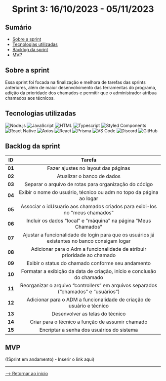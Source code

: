 <h1 align="center">Sprint 3: 16/10/2023 - 05/11/2023</h1>

## Sumário

- [Sobre a sprint](#Sobre-a-sprint)
- [Tecnologias utilizadas](#Tecnologias-utilizadas)
- [Backlog da sprint](#Backlog-da-sprint)
- [MVP](#MVP)


## Sobre a sprint

Essa sprint foi focada na finalização e melhora de tarefas das sprints anteriores, além de maior desenvolvimento das ferramentas do programa, adição da prioridade dos chamados e permitir que o administrador atribua chamados aos técnicos.

## Tecnologias utilizadas

<span id="tecnologias">
<img src="https://img.shields.io/badge/Node.Js-CED4DA?style=opensans&logo=nodedotjs&logoColor=white&color=blue" alt="Node.js" />
<img src="https://img.shields.io/badge/JavaScript-black?style=opensans&logo=javascript&logoColor=white&color=blue" alt="JavaScript" />
<img src="https://img.shields.io/badge/%3C%2F%3E_HTML%20-%20black?style=opensans&logo=html&logoColor=white&color=blue" alt ="HTML" />
<img src="https://img.shields.io/badge/TypeScript-CED4DA?style=opensans&logo=typescript&logoColor=white&color=blue" alt="Typescript" />
<img src="https://img.shields.io/badge/Styled_Components-CED4DA?opensans&logo=styled-components&logoColor=white&color=blue" alt="Styled Components" /> 
<img src="https://img.shields.io/badge/React_Native-CED4DA?opensans&logo=react&logoColor=white&color=blue" alt="React Native" /> 
<img src="https://img.shields.io/badge/Axios-CED4DA?opensans&logo=axios&logoColor=white&color=blue" alt="Axios" /> 
<img src="https://img.shields.io/badge/React-CED4DA?opensans&logo=react&logoColor=white&color=blue" alt="React" /> 
<img src="https://img.shields.io/badge/Prisma-CED4DA?opensans&logo=prisma&logoColor=white&color=blue" alt="Prisma" /> 
<img src="https://img.shields.io/badge/VS_Code-CED4DA?opensans&logo=visual%20studio%20code&logoColor=white&color=blue" alt="VS Code" />
<img src="https://img.shields.io/badge/Discord-CED4DA?opensans&logo=discord&logoColor=white&color=blue" alt="Discord" /> 
<img src="https://img.shields.io/badge/GitHub-CED4DA?opensans&logo=github&logoColor=whitek&color=blue" alt="GitHub" /> 


## Backlog da sprint

 ID | Tarefa |
|:--------------:  | :----------:|
| **01** | Fazer ajustes no layout das páginas |
| **02** | Atualizar o banco de dados |   
| **03** | Separar o arquivo de rotas para organização do código |  
| **04** | Exibir o nome do usuário, técnico ou adm no topo da página ao logar | 
| **05** | Associar o idUsuario aos chamados criados para exibi-los no "meus chamados" | 
| **06** | Incluir os dados "local" e "máquina" na página "Meus Chamados" |
| **07** | Ajustar a funcionalidade de login para que os usuários já existentes no banco consigam logar | 
| **08** | Adicionar para o Adm a funcionalidade de atribuir prioridade ao chamado |
| **09** | Exibir o status do chamado conforme seu andamento |
| **10** | Formatar a exibição da data de criação, início e conclusão do chamado |
| **11** | Reorganizar o arquivo “controllers” em arquivos separados (“chamados” e “usuários”) |
| **12** | Adicionar para o ADM a funcionalidade de criação de usuário e técnico |
| **13** | Desenvolver as telas do técnico |
| **14** | Criar para o técnico a função de assumir chamado |
| **15** | Encriptar a senha dos usuários do sistema |

## MVP

((Sprint em andamento) - Inserir o link aqui)

<hr>

[--> Retornar ao inicio](#Sumário)
